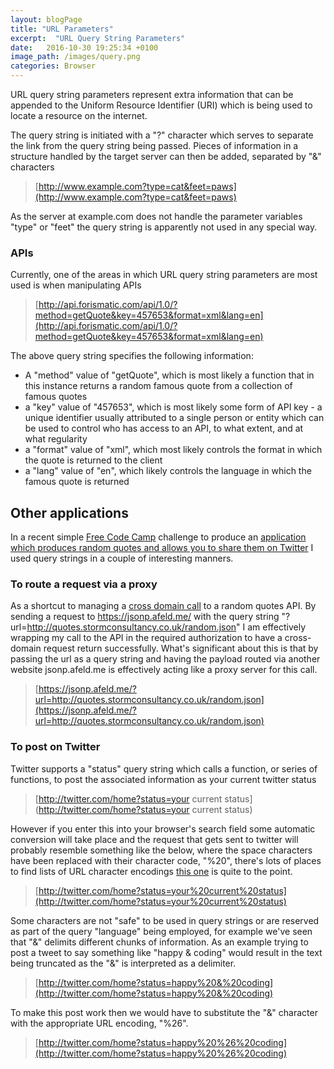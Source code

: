 ```yaml
---
layout: blogPage
title: "URL Parameters"
excerpt:  "URL Query String Parameters"
date:   2016-10-30 19:25:34 +0100
image_path: /images/query.png
categories: Browser
---
```


URL query string parameters represent extra information that can be appended to the Uniform Resource Identifier (URI) which is being used to locate a resource on the internet.

The query string is initiated with a "?" character which serves to separate the link from the query string being passed. Pieces of information in a structure handled by the target server can then be added, separated by "&" characters


> [http://www.example.com?type=cat&feet=paws](http://www.example.com?type=cat&feet=paws)


As the server at example.com does not handle the parameter variables "type" or "feet" the query string is apparently not used in any special way.

### APIs

Currently, one of the areas in which URL query string parameters are most used is when manipulating APIs

> [http://api.forismatic.com/api/1.0/?method=getQuote&key=457653&format=xml&lang=en](http://api.forismatic.com/api/1.0/?method=getQuote&key=457653&format=xml&lang=en)

The above query string specifies the following information:

+ A "method" value of "getQuote", which is most likely a function that in this instance returns a random famous quote from a collection of famous quotes
+ a "key" value of "457653", which is most likely some form of API key - a unique identifier usually attributed to a single person or entity which can be used to control who has access to an API, to what extent, and at what regularity
+ a "format" value of "xml",  which most likely controls the format in which the quote is returned to the client
+ a "lang" value of "en", which likely controls the language in which the famous quote is returned

## Other applications

In a recent simple [Free Code Camp](https://www.freecodecamp.com/challenges/build-a-random-quote-machine) challenge to produce an [application which produces random quotes and allows you to share them on Twitter](https://codepen.io/pjce/full/QKXqEg/) I used query strings in a couple of interesting manners.

### To route a request via a proxy

As a shortcut to managing a [cross domain call](https://developer.mozilla.org/en-US/docs/Web/HTTP/Access_control_CORS) to a random quotes API. By sending a request to https://jsonp.afeld.me/ with the query string "?url=http://quotes.stormconsultancy.co.uk/random.json" I am effectively wrapping my call to the API in the required authorization to have a cross-domain request return successfully. What's significant about this is that by passing the url as a query string and having the payload routed via another website jsonp.afeld.me is effectively acting like a proxy server for this call.

> [https://jsonp.afeld.me/?url=http://quotes.stormconsultancy.co.uk/random.json](https://jsonp.afeld.me/?url=http://quotes.stormconsultancy.co.uk/random.json)

### To post on Twitter

Twitter supports a "status" query string which calls a function, or series of functions, to post the associated information as your current twitter status

> [http://twitter.com/home?status=your current status](http://twitter.com/home?status=your current status)

However if you enter this into your browser's search field some automatic conversion will take place and the request that gets sent to twitter will probably resemble something like the below, where the space characters have been replaced with their character code, "%20", there's lots of places to find lists of URL character encodings [this one](http://www.permadi.com/tutorial/urlEncoding/) is quite to the point.

> [http://twitter.com/home?status=your%20current%20status](http://twitter.com/home?status=your%20current%20status)

Some characters are not "safe" to be used in query strings or are reserved as part of the query "language" being employed, for example we've seen that "&" delimits different chunks of information. As an example trying to post a tweet to say something like "happy & coding" would result in the text being truncated as the "&" is interpreted as a delimiter.

>  [http://twitter.com/home?status=happy%20&%20coding](http://twitter.com/home?status=happy%20&%20coding)

To make this post work then we would have to substitute the "&" character with the appropriate URL encoding, "%26".

>  [http://twitter.com/home?status=happy%20%26%20coding](http://twitter.com/home?status=happy%20%26%20coding)
